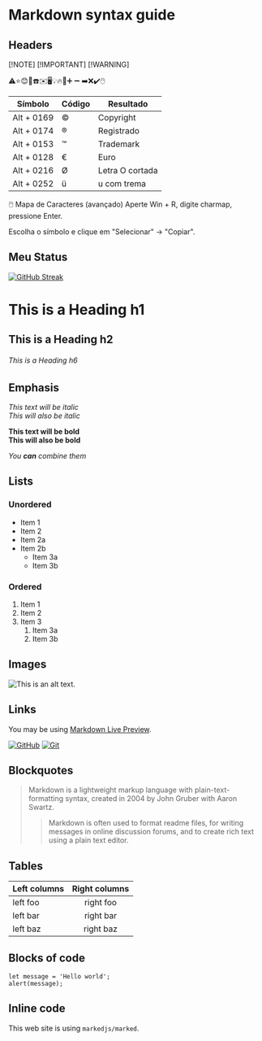 # Markdown syntax guide

## Headers

[!NOTE] 
[!IMPORTANT]
[!WARNING] 

⚠️⭐😊💙☎️✉️🖥️💡🔥📌➕ ➖ ➡️❌✔️🖱️

|Símbolo	  | Código	| Resultado       |
|-----------|---------|-----------------|
|Alt + 0169	| ©	      | Copyright       |
|Alt + 0174	| ®	      | Registrado      |  
|Alt + 0153	| ™	      | Trademark       |
|Alt + 0128	| €	      | Euro            |
|Alt + 0216	| Ø	      | Letra O cortada |
|Alt + 0252	| ü	      | u com trema     |

🖱️ Mapa de Caracteres (avançado)
Aperte Win + R, digite charmap, pressione Enter.

Escolha o símbolo e clique em "Selecionar" → "Copiar".

## Meu Status

[![GitHub Streak](https://streak-stats.demolab.com?user=soulcram&theme=transparent&locale=pt_BR&date_format=j%2Fn%5B%2FY%5D)](https://git.io/streak-stats)

# This is a Heading h1
## This is a Heading h2
###### This is a Heading h6

## Emphasis

*This text will be italic*  
_This will also be italic_

**This text will be bold**  
__This will also be bold__

_You **can** combine them_

## Lists

### Unordered

* Item 1
* Item 2
* Item 2a
* Item 2b
    * Item 3a
    * Item 3b

### Ordered

1. Item 1
2. Item 2
3. Item 3
    1. Item 3a
    2. Item 3b

## Images

![This is an alt text.](/image/sample.webp "This is a sample image.")

## Links

You may be using [Markdown Live Preview](https://markdownlivepreview.com/).

[![GitHub](https://img.shields.io/badge/GitHub-000?style=for-the-badge&logo=github&logoColor=30A3DC)](https://docs.github.com/)
[![Git](https://img.shields.io/badge/Git-000?style=for-the-badge&logo=git&logoColor=E94D5F)](https://git-scm.com/doc) 

## Blockquotes

> Markdown is a lightweight markup language with plain-text-formatting syntax, created in 2004 by John Gruber with Aaron Swartz.
>
>> Markdown is often used to format readme files, for writing messages in online discussion forums, and to create rich text using a plain text editor.

## Tables

| Left columns  | Right columns |
| ------------- |:-------------:|
| left foo      | right foo     |
| left bar      | right bar     |
| left baz      | right baz     |

## Blocks of code

```
let message = 'Hello world';
alert(message);
```

## Inline code

This web site is using `markedjs/marked`.
